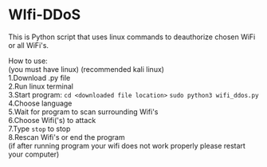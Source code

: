 # WIfi-DDoS
This is Python script that uses linux commands to deauthorize chosen WiFi or all WiFi's.  
  
How to use:  
(you must have linux) (recommended kali linux)  
1.Download .py file  
2.Run linux terminal  
3.Start program: `cd <downloaded file location>` `sudo python3 wifi_ddos.py`  
4.Choose language  
5.Wait for program to scan surrounding Wifi's  
6.Choose Wifi('s) to attack  
7.Type `stop` to stop  
8.Rescan Wifi's or end the program  
(if after running program your wifi does not work properly please restart your computer)
